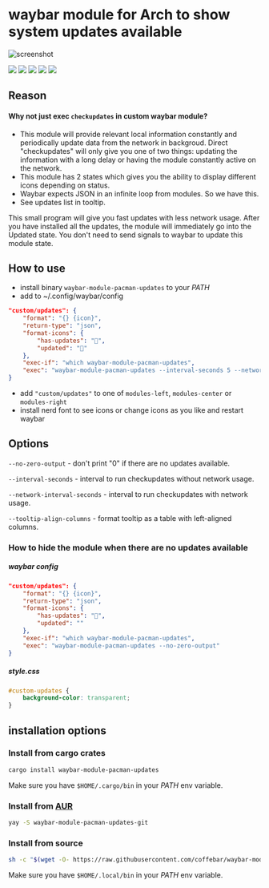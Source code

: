 # waybar module for Arch to show system updates available

![screenshot](/screenshot.png)

![](https://img.shields.io/aur/version/waybar-module-pacman-updates-git)
![](https://img.shields.io/crates/v/waybar-module-pacman-updates)
![](https://img.shields.io/aur/license/waybar-module-pacman-updates-git)
![](https://img.shields.io/crates/d/waybar-module-pacman-updates)
![](https://img.shields.io/github/issues-raw/coffebar/waybar-module-pacman-updates)

## Reason

#### Why not just exec `checkupdates` in custom waybar module? 

- This module will provide relevant local information constantly and periodically update data from the network in backgroud. Direct "checkupdates" will only give you one of two things: updating the information with a long delay or having the module constantly active on the network.
- This module has 2 states which gives you the ability to display different icons depending on status.
- Waybar expects JSON in an infinite loop from modules. So we have this.
- See updates list in tooltip.

This small program will give you fast updates with less network usage. After you have installed all the updates, the module will immediately go into the Updated state. You don't need to send signals to waybar to update this module state.


## How to use

 - install binary `waybar-module-pacman-updates` to your *PATH*
 - add to ~/.config/waybar/config 

```json
"custom/updates": {
    "format": "{} {icon}",
    "return-type": "json",
    "format-icons": {
        "has-updates": "󱍷",
        "updated": "󰂪"
    },
    "exec-if": "which waybar-module-pacman-updates",
    "exec": "waybar-module-pacman-updates --interval-seconds 5 --network-interval-seconds 300"
}
```
 - add `"custom/updates"` to one of `modules-left`, `modules-center` or `modules-right`
 - install nerd font to see icons or change icons as you like and restart waybar

## Options

`--no-zero-output` - don't print "0" if there are no updates available.

`--interval-seconds` - interval to run checkupdates without network usage.

`--network-interval-seconds` - interval to run checkupdates with network usage.

`--tooltip-align-columns` - format tooltip as a table with left-aligned columns.

### How to hide the module when there are no updates available

##### waybar config

```json
"custom/updates": {
    "format": "{} {icon}",
    "return-type": "json",
    "format-icons": {
        "has-updates": "󱍷",
        "updated": ""
    },
    "exec-if": "which waybar-module-pacman-updates",
    "exec": "waybar-module-pacman-updates --no-zero-output"
}
```

##### style.css

```css
#custom-updates {
	background-color: transparent;
}
```

## installation options

### Install from cargo crates

```bash
cargo install waybar-module-pacman-updates
```

Make sure you have `$HOME/.cargo/bin` in your *PATH* env variable.

### Install from [AUR](https://aur.archlinux.org/packages/waybar-module-pacman-updates-git)

```bash
yay -S waybar-module-pacman-updates-git
```

### Install from source

 ```bash
sh -c "$(wget -O- https://raw.githubusercontent.com/coffebar/waybar-module-pacman-updates/master/installer.sh)"
```

Make sure you have `$HOME/.local/bin` in your *PATH* env variable.

